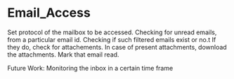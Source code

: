 # Email_Access

Set protocol of the mailbox to be accessed. 
Checking for unread emails, from a particular email id.
Checking if such filtered emails exist or no.t
If they do, check for attachements.
In case of present attachments, download the attachments.
Mark that email read.

Future Work: Monitoring the inbox in a certain time frame 
